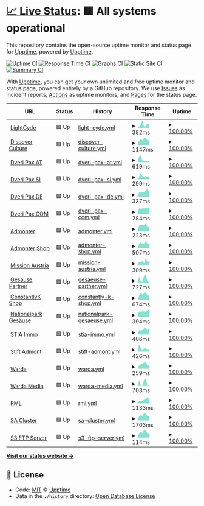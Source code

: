 # [📈 Live Status](https://status.lightcyde.agency): <!--live status--> **🟩 All systems operational**

This repository contains the open-source uptime monitor and status page for [Upptime](https://upptime.js.org), powered by [Upptime](https://github.com/upptime/upptime).

[![Uptime CI](https://github.com/koj-co/upptime/workflows/Uptime%20CI/badge.svg)](https://github.com/koj-co/upptime/actions?query=workflow%3A%22Uptime+CI%22)
[![Response Time CI](https://github.com/koj-co/upptime/workflows/Response%20Time%20CI/badge.svg)](https://github.com/koj-co/upptime/actions?query=workflow%3A%22Response+Time+CI%22)
[![Graphs CI](https://github.com/koj-co/upptime/workflows/Graphs%20CI/badge.svg)](https://github.com/koj-co/upptime/actions?query=workflow%3A%22Graphs+CI%22)
[![Static Site CI](https://github.com/koj-co/upptime/workflows/Static%20Site%20CI/badge.svg)](https://github.com/koj-co/upptime/actions?query=workflow%3A%22Static+Site+CI%22)
[![Summary CI](https://github.com/koj-co/upptime/workflows/Summary%20CI/badge.svg)](https://github.com/koj-co/upptime/actions?query=workflow%3A%22Summary+CI%22)

With [Upptime](https://upptime.js.org), you can get your own unlimited and free uptime monitor and status page, powered entirely by a GitHub repository. We use [Issues](https://github.com/upptime/upptime/issues) as incident reports, [Actions](https://github.com/lightcyde/upptime/actions) as uptime monitors, and [Pages](https://demo.upptime.js.org) for the status page.

<!--start: status pages-->
<!-- This summary is generated by Upptime (https://github.com/upptime/upptime) -->
<!-- Do not edit this manually, your changes will be overwritten -->
<!-- prettier-ignore -->
| URL | Status | History | Response Time | Uptime |
| --- | ------ | ------- | ------------- | ------ |
| <img alt="" src="https://icons.duckduckgo.com/ip3/lightcyde.agency.ico" height="13"> [LightCyde](https://lightcyde.agency) | 🟩 Up | [light-cyde.yml](https://github.com/lightcyde/upptime/commits/HEAD/history/light-cyde.yml) | <details><summary><img alt="Response time graph" src="./graphs/light-cyde/response-time-week.png" height="20"> 382ms</summary><br><a href="https://status.lightcyde.agency/history/light-cyde"><img alt="Response time 620" src="https://img.shields.io/endpoint?url=https%3A%2F%2Fraw.githubusercontent.com%2Flightcyde%2Fupptime%2FHEAD%2Fapi%2Flight-cyde%2Fresponse-time.json"></a><br><a href="https://status.lightcyde.agency/history/light-cyde"><img alt="24-hour response time 175" src="https://img.shields.io/endpoint?url=https%3A%2F%2Fraw.githubusercontent.com%2Flightcyde%2Fupptime%2FHEAD%2Fapi%2Flight-cyde%2Fresponse-time-day.json"></a><br><a href="https://status.lightcyde.agency/history/light-cyde"><img alt="7-day response time 382" src="https://img.shields.io/endpoint?url=https%3A%2F%2Fraw.githubusercontent.com%2Flightcyde%2Fupptime%2FHEAD%2Fapi%2Flight-cyde%2Fresponse-time-week.json"></a><br><a href="https://status.lightcyde.agency/history/light-cyde"><img alt="30-day response time 342" src="https://img.shields.io/endpoint?url=https%3A%2F%2Fraw.githubusercontent.com%2Flightcyde%2Fupptime%2FHEAD%2Fapi%2Flight-cyde%2Fresponse-time-month.json"></a><br><a href="https://status.lightcyde.agency/history/light-cyde"><img alt="1-year response time 526" src="https://img.shields.io/endpoint?url=https%3A%2F%2Fraw.githubusercontent.com%2Flightcyde%2Fupptime%2FHEAD%2Fapi%2Flight-cyde%2Fresponse-time-year.json"></a></details> | <details><summary><a href="https://status.lightcyde.agency/history/light-cyde">100.00%</a></summary><a href="https://status.lightcyde.agency/history/light-cyde"><img alt="All-time uptime 99.18%" src="https://img.shields.io/endpoint?url=https%3A%2F%2Fraw.githubusercontent.com%2Flightcyde%2Fupptime%2FHEAD%2Fapi%2Flight-cyde%2Fuptime.json"></a><br><a href="https://status.lightcyde.agency/history/light-cyde"><img alt="24-hour uptime 100.00%" src="https://img.shields.io/endpoint?url=https%3A%2F%2Fraw.githubusercontent.com%2Flightcyde%2Fupptime%2FHEAD%2Fapi%2Flight-cyde%2Fuptime-day.json"></a><br><a href="https://status.lightcyde.agency/history/light-cyde"><img alt="7-day uptime 100.00%" src="https://img.shields.io/endpoint?url=https%3A%2F%2Fraw.githubusercontent.com%2Flightcyde%2Fupptime%2FHEAD%2Fapi%2Flight-cyde%2Fuptime-week.json"></a><br><a href="https://status.lightcyde.agency/history/light-cyde"><img alt="30-day uptime 100.00%" src="https://img.shields.io/endpoint?url=https%3A%2F%2Fraw.githubusercontent.com%2Flightcyde%2Fupptime%2FHEAD%2Fapi%2Flight-cyde%2Fuptime-month.json"></a><br><a href="https://status.lightcyde.agency/history/light-cyde"><img alt="1-year uptime 99.99%" src="https://img.shields.io/endpoint?url=https%3A%2F%2Fraw.githubusercontent.com%2Flightcyde%2Fupptime%2FHEAD%2Fapi%2Flight-cyde%2Fuptime-year.json"></a></details>
| <img alt="" src="https://icons.duckduckgo.com/ip3/discover-culture.com.ico" height="13"> [Discover Culture](https://discover-culture.com) | 🟩 Up | [discover-culture.yml](https://github.com/lightcyde/upptime/commits/HEAD/history/discover-culture.yml) | <details><summary><img alt="Response time graph" src="./graphs/discover-culture/response-time-week.png" height="20"> 1147ms</summary><br><a href="https://status.lightcyde.agency/history/discover-culture"><img alt="Response time 1357" src="https://img.shields.io/endpoint?url=https%3A%2F%2Fraw.githubusercontent.com%2Flightcyde%2Fupptime%2FHEAD%2Fapi%2Fdiscover-culture%2Fresponse-time.json"></a><br><a href="https://status.lightcyde.agency/history/discover-culture"><img alt="24-hour response time 965" src="https://img.shields.io/endpoint?url=https%3A%2F%2Fraw.githubusercontent.com%2Flightcyde%2Fupptime%2FHEAD%2Fapi%2Fdiscover-culture%2Fresponse-time-day.json"></a><br><a href="https://status.lightcyde.agency/history/discover-culture"><img alt="7-day response time 1147" src="https://img.shields.io/endpoint?url=https%3A%2F%2Fraw.githubusercontent.com%2Flightcyde%2Fupptime%2FHEAD%2Fapi%2Fdiscover-culture%2Fresponse-time-week.json"></a><br><a href="https://status.lightcyde.agency/history/discover-culture"><img alt="30-day response time 1226" src="https://img.shields.io/endpoint?url=https%3A%2F%2Fraw.githubusercontent.com%2Flightcyde%2Fupptime%2FHEAD%2Fapi%2Fdiscover-culture%2Fresponse-time-month.json"></a><br><a href="https://status.lightcyde.agency/history/discover-culture"><img alt="1-year response time 1280" src="https://img.shields.io/endpoint?url=https%3A%2F%2Fraw.githubusercontent.com%2Flightcyde%2Fupptime%2FHEAD%2Fapi%2Fdiscover-culture%2Fresponse-time-year.json"></a></details> | <details><summary><a href="https://status.lightcyde.agency/history/discover-culture">100.00%</a></summary><a href="https://status.lightcyde.agency/history/discover-culture"><img alt="All-time uptime 99.56%" src="https://img.shields.io/endpoint?url=https%3A%2F%2Fraw.githubusercontent.com%2Flightcyde%2Fupptime%2FHEAD%2Fapi%2Fdiscover-culture%2Fuptime.json"></a><br><a href="https://status.lightcyde.agency/history/discover-culture"><img alt="24-hour uptime 100.00%" src="https://img.shields.io/endpoint?url=https%3A%2F%2Fraw.githubusercontent.com%2Flightcyde%2Fupptime%2FHEAD%2Fapi%2Fdiscover-culture%2Fuptime-day.json"></a><br><a href="https://status.lightcyde.agency/history/discover-culture"><img alt="7-day uptime 100.00%" src="https://img.shields.io/endpoint?url=https%3A%2F%2Fraw.githubusercontent.com%2Flightcyde%2Fupptime%2FHEAD%2Fapi%2Fdiscover-culture%2Fuptime-week.json"></a><br><a href="https://status.lightcyde.agency/history/discover-culture"><img alt="30-day uptime 100.00%" src="https://img.shields.io/endpoint?url=https%3A%2F%2Fraw.githubusercontent.com%2Flightcyde%2Fupptime%2FHEAD%2Fapi%2Fdiscover-culture%2Fuptime-month.json"></a><br><a href="https://status.lightcyde.agency/history/discover-culture"><img alt="1-year uptime 100.00%" src="https://img.shields.io/endpoint?url=https%3A%2F%2Fraw.githubusercontent.com%2Flightcyde%2Fupptime%2FHEAD%2Fapi%2Fdiscover-culture%2Fuptime-year.json"></a></details>
| <img alt="" src="https://icons.duckduckgo.com/ip3/dveri-pax.at.ico" height="13"> [Dveri Pax AT](https://dveri-pax.at) | 🟩 Up | [dveri-pax-at.yml](https://github.com/lightcyde/upptime/commits/HEAD/history/dveri-pax-at.yml) | <details><summary><img alt="Response time graph" src="./graphs/dveri-pax-at/response-time-week.png" height="20"> 619ms</summary><br><a href="https://status.lightcyde.agency/history/dveri-pax-at"><img alt="Response time 818" src="https://img.shields.io/endpoint?url=https%3A%2F%2Fraw.githubusercontent.com%2Flightcyde%2Fupptime%2FHEAD%2Fapi%2Fdveri-pax-at%2Fresponse-time.json"></a><br><a href="https://status.lightcyde.agency/history/dveri-pax-at"><img alt="24-hour response time 348" src="https://img.shields.io/endpoint?url=https%3A%2F%2Fraw.githubusercontent.com%2Flightcyde%2Fupptime%2FHEAD%2Fapi%2Fdveri-pax-at%2Fresponse-time-day.json"></a><br><a href="https://status.lightcyde.agency/history/dveri-pax-at"><img alt="7-day response time 619" src="https://img.shields.io/endpoint?url=https%3A%2F%2Fraw.githubusercontent.com%2Flightcyde%2Fupptime%2FHEAD%2Fapi%2Fdveri-pax-at%2Fresponse-time-week.json"></a><br><a href="https://status.lightcyde.agency/history/dveri-pax-at"><img alt="30-day response time 668" src="https://img.shields.io/endpoint?url=https%3A%2F%2Fraw.githubusercontent.com%2Flightcyde%2Fupptime%2FHEAD%2Fapi%2Fdveri-pax-at%2Fresponse-time-month.json"></a><br><a href="https://status.lightcyde.agency/history/dveri-pax-at"><img alt="1-year response time 731" src="https://img.shields.io/endpoint?url=https%3A%2F%2Fraw.githubusercontent.com%2Flightcyde%2Fupptime%2FHEAD%2Fapi%2Fdveri-pax-at%2Fresponse-time-year.json"></a></details> | <details><summary><a href="https://status.lightcyde.agency/history/dveri-pax-at">100.00%</a></summary><a href="https://status.lightcyde.agency/history/dveri-pax-at"><img alt="All-time uptime 96.46%" src="https://img.shields.io/endpoint?url=https%3A%2F%2Fraw.githubusercontent.com%2Flightcyde%2Fupptime%2FHEAD%2Fapi%2Fdveri-pax-at%2Fuptime.json"></a><br><a href="https://status.lightcyde.agency/history/dveri-pax-at"><img alt="24-hour uptime 100.00%" src="https://img.shields.io/endpoint?url=https%3A%2F%2Fraw.githubusercontent.com%2Flightcyde%2Fupptime%2FHEAD%2Fapi%2Fdveri-pax-at%2Fuptime-day.json"></a><br><a href="https://status.lightcyde.agency/history/dveri-pax-at"><img alt="7-day uptime 100.00%" src="https://img.shields.io/endpoint?url=https%3A%2F%2Fraw.githubusercontent.com%2Flightcyde%2Fupptime%2FHEAD%2Fapi%2Fdveri-pax-at%2Fuptime-week.json"></a><br><a href="https://status.lightcyde.agency/history/dveri-pax-at"><img alt="30-day uptime 100.00%" src="https://img.shields.io/endpoint?url=https%3A%2F%2Fraw.githubusercontent.com%2Flightcyde%2Fupptime%2FHEAD%2Fapi%2Fdveri-pax-at%2Fuptime-month.json"></a><br><a href="https://status.lightcyde.agency/history/dveri-pax-at"><img alt="1-year uptime 99.99%" src="https://img.shields.io/endpoint?url=https%3A%2F%2Fraw.githubusercontent.com%2Flightcyde%2Fupptime%2FHEAD%2Fapi%2Fdveri-pax-at%2Fuptime-year.json"></a></details>
| <img alt="" src="https://icons.duckduckgo.com/ip3/dveri-pax.si.ico" height="13"> [Dveri Pax SI](https://dveri-pax.si) | 🟩 Up | [dveri-pax-si.yml](https://github.com/lightcyde/upptime/commits/HEAD/history/dveri-pax-si.yml) | <details><summary><img alt="Response time graph" src="./graphs/dveri-pax-si/response-time-week.png" height="20"> 299ms</summary><br><a href="https://status.lightcyde.agency/history/dveri-pax-si"><img alt="Response time 646" src="https://img.shields.io/endpoint?url=https%3A%2F%2Fraw.githubusercontent.com%2Flightcyde%2Fupptime%2FHEAD%2Fapi%2Fdveri-pax-si%2Fresponse-time.json"></a><br><a href="https://status.lightcyde.agency/history/dveri-pax-si"><img alt="24-hour response time 545" src="https://img.shields.io/endpoint?url=https%3A%2F%2Fraw.githubusercontent.com%2Flightcyde%2Fupptime%2FHEAD%2Fapi%2Fdveri-pax-si%2Fresponse-time-day.json"></a><br><a href="https://status.lightcyde.agency/history/dveri-pax-si"><img alt="7-day response time 299" src="https://img.shields.io/endpoint?url=https%3A%2F%2Fraw.githubusercontent.com%2Flightcyde%2Fupptime%2FHEAD%2Fapi%2Fdveri-pax-si%2Fresponse-time-week.json"></a><br><a href="https://status.lightcyde.agency/history/dveri-pax-si"><img alt="30-day response time 332" src="https://img.shields.io/endpoint?url=https%3A%2F%2Fraw.githubusercontent.com%2Flightcyde%2Fupptime%2FHEAD%2Fapi%2Fdveri-pax-si%2Fresponse-time-month.json"></a><br><a href="https://status.lightcyde.agency/history/dveri-pax-si"><img alt="1-year response time 570" src="https://img.shields.io/endpoint?url=https%3A%2F%2Fraw.githubusercontent.com%2Flightcyde%2Fupptime%2FHEAD%2Fapi%2Fdveri-pax-si%2Fresponse-time-year.json"></a></details> | <details><summary><a href="https://status.lightcyde.agency/history/dveri-pax-si">100.00%</a></summary><a href="https://status.lightcyde.agency/history/dveri-pax-si"><img alt="All-time uptime 99.18%" src="https://img.shields.io/endpoint?url=https%3A%2F%2Fraw.githubusercontent.com%2Flightcyde%2Fupptime%2FHEAD%2Fapi%2Fdveri-pax-si%2Fuptime.json"></a><br><a href="https://status.lightcyde.agency/history/dveri-pax-si"><img alt="24-hour uptime 100.00%" src="https://img.shields.io/endpoint?url=https%3A%2F%2Fraw.githubusercontent.com%2Flightcyde%2Fupptime%2FHEAD%2Fapi%2Fdveri-pax-si%2Fuptime-day.json"></a><br><a href="https://status.lightcyde.agency/history/dveri-pax-si"><img alt="7-day uptime 100.00%" src="https://img.shields.io/endpoint?url=https%3A%2F%2Fraw.githubusercontent.com%2Flightcyde%2Fupptime%2FHEAD%2Fapi%2Fdveri-pax-si%2Fuptime-week.json"></a><br><a href="https://status.lightcyde.agency/history/dveri-pax-si"><img alt="30-day uptime 100.00%" src="https://img.shields.io/endpoint?url=https%3A%2F%2Fraw.githubusercontent.com%2Flightcyde%2Fupptime%2FHEAD%2Fapi%2Fdveri-pax-si%2Fuptime-month.json"></a><br><a href="https://status.lightcyde.agency/history/dveri-pax-si"><img alt="1-year uptime 99.99%" src="https://img.shields.io/endpoint?url=https%3A%2F%2Fraw.githubusercontent.com%2Flightcyde%2Fupptime%2FHEAD%2Fapi%2Fdveri-pax-si%2Fuptime-year.json"></a></details>
| <img alt="" src="https://icons.duckduckgo.com/ip3/dveri-pax.de.ico" height="13"> [Dveri Pax DE](https://dveri-pax.de) | 🟩 Up | [dveri-pax-de.yml](https://github.com/lightcyde/upptime/commits/HEAD/history/dveri-pax-de.yml) | <details><summary><img alt="Response time graph" src="./graphs/dveri-pax-de/response-time-week.png" height="20"> 337ms</summary><br><a href="https://status.lightcyde.agency/history/dveri-pax-de"><img alt="Response time 729" src="https://img.shields.io/endpoint?url=https%3A%2F%2Fraw.githubusercontent.com%2Flightcyde%2Fupptime%2FHEAD%2Fapi%2Fdveri-pax-de%2Fresponse-time.json"></a><br><a href="https://status.lightcyde.agency/history/dveri-pax-de"><img alt="24-hour response time 273" src="https://img.shields.io/endpoint?url=https%3A%2F%2Fraw.githubusercontent.com%2Flightcyde%2Fupptime%2FHEAD%2Fapi%2Fdveri-pax-de%2Fresponse-time-day.json"></a><br><a href="https://status.lightcyde.agency/history/dveri-pax-de"><img alt="7-day response time 337" src="https://img.shields.io/endpoint?url=https%3A%2F%2Fraw.githubusercontent.com%2Flightcyde%2Fupptime%2FHEAD%2Fapi%2Fdveri-pax-de%2Fresponse-time-week.json"></a><br><a href="https://status.lightcyde.agency/history/dveri-pax-de"><img alt="30-day response time 362" src="https://img.shields.io/endpoint?url=https%3A%2F%2Fraw.githubusercontent.com%2Flightcyde%2Fupptime%2FHEAD%2Fapi%2Fdveri-pax-de%2Fresponse-time-month.json"></a><br><a href="https://status.lightcyde.agency/history/dveri-pax-de"><img alt="1-year response time 658" src="https://img.shields.io/endpoint?url=https%3A%2F%2Fraw.githubusercontent.com%2Flightcyde%2Fupptime%2FHEAD%2Fapi%2Fdveri-pax-de%2Fresponse-time-year.json"></a></details> | <details><summary><a href="https://status.lightcyde.agency/history/dveri-pax-de">100.00%</a></summary><a href="https://status.lightcyde.agency/history/dveri-pax-de"><img alt="All-time uptime 98.84%" src="https://img.shields.io/endpoint?url=https%3A%2F%2Fraw.githubusercontent.com%2Flightcyde%2Fupptime%2FHEAD%2Fapi%2Fdveri-pax-de%2Fuptime.json"></a><br><a href="https://status.lightcyde.agency/history/dveri-pax-de"><img alt="24-hour uptime 100.00%" src="https://img.shields.io/endpoint?url=https%3A%2F%2Fraw.githubusercontent.com%2Flightcyde%2Fupptime%2FHEAD%2Fapi%2Fdveri-pax-de%2Fuptime-day.json"></a><br><a href="https://status.lightcyde.agency/history/dveri-pax-de"><img alt="7-day uptime 100.00%" src="https://img.shields.io/endpoint?url=https%3A%2F%2Fraw.githubusercontent.com%2Flightcyde%2Fupptime%2FHEAD%2Fapi%2Fdveri-pax-de%2Fuptime-week.json"></a><br><a href="https://status.lightcyde.agency/history/dveri-pax-de"><img alt="30-day uptime 100.00%" src="https://img.shields.io/endpoint?url=https%3A%2F%2Fraw.githubusercontent.com%2Flightcyde%2Fupptime%2FHEAD%2Fapi%2Fdveri-pax-de%2Fuptime-month.json"></a><br><a href="https://status.lightcyde.agency/history/dveri-pax-de"><img alt="1-year uptime 99.99%" src="https://img.shields.io/endpoint?url=https%3A%2F%2Fraw.githubusercontent.com%2Flightcyde%2Fupptime%2FHEAD%2Fapi%2Fdveri-pax-de%2Fuptime-year.json"></a></details>
| <img alt="" src="https://icons.duckduckgo.com/ip3/dveri-pax.com.ico" height="13"> [Dveri Pax COM](https://dveri-pax.com) | 🟩 Up | [dveri-pax-com.yml](https://github.com/lightcyde/upptime/commits/HEAD/history/dveri-pax-com.yml) | <details><summary><img alt="Response time graph" src="./graphs/dveri-pax-com/response-time-week.png" height="20"> 284ms</summary><br><a href="https://status.lightcyde.agency/history/dveri-pax-com"><img alt="Response time 720" src="https://img.shields.io/endpoint?url=https%3A%2F%2Fraw.githubusercontent.com%2Flightcyde%2Fupptime%2FHEAD%2Fapi%2Fdveri-pax-com%2Fresponse-time.json"></a><br><a href="https://status.lightcyde.agency/history/dveri-pax-com"><img alt="24-hour response time 206" src="https://img.shields.io/endpoint?url=https%3A%2F%2Fraw.githubusercontent.com%2Flightcyde%2Fupptime%2FHEAD%2Fapi%2Fdveri-pax-com%2Fresponse-time-day.json"></a><br><a href="https://status.lightcyde.agency/history/dveri-pax-com"><img alt="7-day response time 284" src="https://img.shields.io/endpoint?url=https%3A%2F%2Fraw.githubusercontent.com%2Flightcyde%2Fupptime%2FHEAD%2Fapi%2Fdveri-pax-com%2Fresponse-time-week.json"></a><br><a href="https://status.lightcyde.agency/history/dveri-pax-com"><img alt="30-day response time 308" src="https://img.shields.io/endpoint?url=https%3A%2F%2Fraw.githubusercontent.com%2Flightcyde%2Fupptime%2FHEAD%2Fapi%2Fdveri-pax-com%2Fresponse-time-month.json"></a><br><a href="https://status.lightcyde.agency/history/dveri-pax-com"><img alt="1-year response time 638" src="https://img.shields.io/endpoint?url=https%3A%2F%2Fraw.githubusercontent.com%2Flightcyde%2Fupptime%2FHEAD%2Fapi%2Fdveri-pax-com%2Fresponse-time-year.json"></a></details> | <details><summary><a href="https://status.lightcyde.agency/history/dveri-pax-com">100.00%</a></summary><a href="https://status.lightcyde.agency/history/dveri-pax-com"><img alt="All-time uptime 96.16%" src="https://img.shields.io/endpoint?url=https%3A%2F%2Fraw.githubusercontent.com%2Flightcyde%2Fupptime%2FHEAD%2Fapi%2Fdveri-pax-com%2Fuptime.json"></a><br><a href="https://status.lightcyde.agency/history/dveri-pax-com"><img alt="24-hour uptime 100.00%" src="https://img.shields.io/endpoint?url=https%3A%2F%2Fraw.githubusercontent.com%2Flightcyde%2Fupptime%2FHEAD%2Fapi%2Fdveri-pax-com%2Fuptime-day.json"></a><br><a href="https://status.lightcyde.agency/history/dveri-pax-com"><img alt="7-day uptime 100.00%" src="https://img.shields.io/endpoint?url=https%3A%2F%2Fraw.githubusercontent.com%2Flightcyde%2Fupptime%2FHEAD%2Fapi%2Fdveri-pax-com%2Fuptime-week.json"></a><br><a href="https://status.lightcyde.agency/history/dveri-pax-com"><img alt="30-day uptime 100.00%" src="https://img.shields.io/endpoint?url=https%3A%2F%2Fraw.githubusercontent.com%2Flightcyde%2Fupptime%2FHEAD%2Fapi%2Fdveri-pax-com%2Fuptime-month.json"></a><br><a href="https://status.lightcyde.agency/history/dveri-pax-com"><img alt="1-year uptime 99.99%" src="https://img.shields.io/endpoint?url=https%3A%2F%2Fraw.githubusercontent.com%2Flightcyde%2Fupptime%2FHEAD%2Fapi%2Fdveri-pax-com%2Fuptime-year.json"></a></details>
| <img alt="" src="https://icons.duckduckgo.com/ip3/admonter.com.ico" height="13"> [Admonter](https://admonter.com) | 🟩 Up | [admonter.yml](https://github.com/lightcyde/upptime/commits/HEAD/history/admonter.yml) | <details><summary><img alt="Response time graph" src="./graphs/admonter/response-time-week.png" height="20"> 223ms</summary><br><a href="https://status.lightcyde.agency/history/admonter"><img alt="Response time 604" src="https://img.shields.io/endpoint?url=https%3A%2F%2Fraw.githubusercontent.com%2Flightcyde%2Fupptime%2FHEAD%2Fapi%2Fadmonter%2Fresponse-time.json"></a><br><a href="https://status.lightcyde.agency/history/admonter"><img alt="24-hour response time 229" src="https://img.shields.io/endpoint?url=https%3A%2F%2Fraw.githubusercontent.com%2Flightcyde%2Fupptime%2FHEAD%2Fapi%2Fadmonter%2Fresponse-time-day.json"></a><br><a href="https://status.lightcyde.agency/history/admonter"><img alt="7-day response time 223" src="https://img.shields.io/endpoint?url=https%3A%2F%2Fraw.githubusercontent.com%2Flightcyde%2Fupptime%2FHEAD%2Fapi%2Fadmonter%2Fresponse-time-week.json"></a><br><a href="https://status.lightcyde.agency/history/admonter"><img alt="30-day response time 239" src="https://img.shields.io/endpoint?url=https%3A%2F%2Fraw.githubusercontent.com%2Flightcyde%2Fupptime%2FHEAD%2Fapi%2Fadmonter%2Fresponse-time-month.json"></a><br><a href="https://status.lightcyde.agency/history/admonter"><img alt="1-year response time 510" src="https://img.shields.io/endpoint?url=https%3A%2F%2Fraw.githubusercontent.com%2Flightcyde%2Fupptime%2FHEAD%2Fapi%2Fadmonter%2Fresponse-time-year.json"></a></details> | <details><summary><a href="https://status.lightcyde.agency/history/admonter">100.00%</a></summary><a href="https://status.lightcyde.agency/history/admonter"><img alt="All-time uptime 99.91%" src="https://img.shields.io/endpoint?url=https%3A%2F%2Fraw.githubusercontent.com%2Flightcyde%2Fupptime%2FHEAD%2Fapi%2Fadmonter%2Fuptime.json"></a><br><a href="https://status.lightcyde.agency/history/admonter"><img alt="24-hour uptime 100.00%" src="https://img.shields.io/endpoint?url=https%3A%2F%2Fraw.githubusercontent.com%2Flightcyde%2Fupptime%2FHEAD%2Fapi%2Fadmonter%2Fuptime-day.json"></a><br><a href="https://status.lightcyde.agency/history/admonter"><img alt="7-day uptime 100.00%" src="https://img.shields.io/endpoint?url=https%3A%2F%2Fraw.githubusercontent.com%2Flightcyde%2Fupptime%2FHEAD%2Fapi%2Fadmonter%2Fuptime-week.json"></a><br><a href="https://status.lightcyde.agency/history/admonter"><img alt="30-day uptime 100.00%" src="https://img.shields.io/endpoint?url=https%3A%2F%2Fraw.githubusercontent.com%2Flightcyde%2Fupptime%2FHEAD%2Fapi%2Fadmonter%2Fuptime-month.json"></a><br><a href="https://status.lightcyde.agency/history/admonter"><img alt="1-year uptime 100.00%" src="https://img.shields.io/endpoint?url=https%3A%2F%2Fraw.githubusercontent.com%2Flightcyde%2Fupptime%2FHEAD%2Fapi%2Fadmonter%2Fuptime-year.json"></a></details>
| <img alt="" src="https://icons.duckduckgo.com/ip3/shop.admonter.com.ico" height="13"> [Admonter Shop](https://shop.admonter.com) | 🟩 Up | [admonter-shop.yml](https://github.com/lightcyde/upptime/commits/HEAD/history/admonter-shop.yml) | <details><summary><img alt="Response time graph" src="./graphs/admonter-shop/response-time-week.png" height="20"> 507ms</summary><br><a href="https://status.lightcyde.agency/history/admonter-shop"><img alt="Response time 903" src="https://img.shields.io/endpoint?url=https%3A%2F%2Fraw.githubusercontent.com%2Flightcyde%2Fupptime%2FHEAD%2Fapi%2Fadmonter-shop%2Fresponse-time.json"></a><br><a href="https://status.lightcyde.agency/history/admonter-shop"><img alt="24-hour response time 390" src="https://img.shields.io/endpoint?url=https%3A%2F%2Fraw.githubusercontent.com%2Flightcyde%2Fupptime%2FHEAD%2Fapi%2Fadmonter-shop%2Fresponse-time-day.json"></a><br><a href="https://status.lightcyde.agency/history/admonter-shop"><img alt="7-day response time 507" src="https://img.shields.io/endpoint?url=https%3A%2F%2Fraw.githubusercontent.com%2Flightcyde%2Fupptime%2FHEAD%2Fapi%2Fadmonter-shop%2Fresponse-time-week.json"></a><br><a href="https://status.lightcyde.agency/history/admonter-shop"><img alt="30-day response time 536" src="https://img.shields.io/endpoint?url=https%3A%2F%2Fraw.githubusercontent.com%2Flightcyde%2Fupptime%2FHEAD%2Fapi%2Fadmonter-shop%2Fresponse-time-month.json"></a><br><a href="https://status.lightcyde.agency/history/admonter-shop"><img alt="1-year response time 893" src="https://img.shields.io/endpoint?url=https%3A%2F%2Fraw.githubusercontent.com%2Flightcyde%2Fupptime%2FHEAD%2Fapi%2Fadmonter-shop%2Fresponse-time-year.json"></a></details> | <details><summary><a href="https://status.lightcyde.agency/history/admonter-shop">100.00%</a></summary><a href="https://status.lightcyde.agency/history/admonter-shop"><img alt="All-time uptime 99.99%" src="https://img.shields.io/endpoint?url=https%3A%2F%2Fraw.githubusercontent.com%2Flightcyde%2Fupptime%2FHEAD%2Fapi%2Fadmonter-shop%2Fuptime.json"></a><br><a href="https://status.lightcyde.agency/history/admonter-shop"><img alt="24-hour uptime 100.00%" src="https://img.shields.io/endpoint?url=https%3A%2F%2Fraw.githubusercontent.com%2Flightcyde%2Fupptime%2FHEAD%2Fapi%2Fadmonter-shop%2Fuptime-day.json"></a><br><a href="https://status.lightcyde.agency/history/admonter-shop"><img alt="7-day uptime 100.00%" src="https://img.shields.io/endpoint?url=https%3A%2F%2Fraw.githubusercontent.com%2Flightcyde%2Fupptime%2FHEAD%2Fapi%2Fadmonter-shop%2Fuptime-week.json"></a><br><a href="https://status.lightcyde.agency/history/admonter-shop"><img alt="30-day uptime 100.00%" src="https://img.shields.io/endpoint?url=https%3A%2F%2Fraw.githubusercontent.com%2Flightcyde%2Fupptime%2FHEAD%2Fapi%2Fadmonter-shop%2Fuptime-month.json"></a><br><a href="https://status.lightcyde.agency/history/admonter-shop"><img alt="1-year uptime 100.00%" src="https://img.shields.io/endpoint?url=https%3A%2F%2Fraw.githubusercontent.com%2Flightcyde%2Fupptime%2FHEAD%2Fapi%2Fadmonter-shop%2Fuptime-year.json"></a></details>
| <img alt="" src="https://icons.duckduckgo.com/ip3/mission-austria.at.ico" height="13"> [Mission Austria](https://mission-austria.at) | 🟩 Up | [mission-austria.yml](https://github.com/lightcyde/upptime/commits/HEAD/history/mission-austria.yml) | <details><summary><img alt="Response time graph" src="./graphs/mission-austria/response-time-week.png" height="20"> 309ms</summary><br><a href="https://status.lightcyde.agency/history/mission-austria"><img alt="Response time 665" src="https://img.shields.io/endpoint?url=https%3A%2F%2Fraw.githubusercontent.com%2Flightcyde%2Fupptime%2FHEAD%2Fapi%2Fmission-austria%2Fresponse-time.json"></a><br><a href="https://status.lightcyde.agency/history/mission-austria"><img alt="24-hour response time 440" src="https://img.shields.io/endpoint?url=https%3A%2F%2Fraw.githubusercontent.com%2Flightcyde%2Fupptime%2FHEAD%2Fapi%2Fmission-austria%2Fresponse-time-day.json"></a><br><a href="https://status.lightcyde.agency/history/mission-austria"><img alt="7-day response time 309" src="https://img.shields.io/endpoint?url=https%3A%2F%2Fraw.githubusercontent.com%2Flightcyde%2Fupptime%2FHEAD%2Fapi%2Fmission-austria%2Fresponse-time-week.json"></a><br><a href="https://status.lightcyde.agency/history/mission-austria"><img alt="30-day response time 379" src="https://img.shields.io/endpoint?url=https%3A%2F%2Fraw.githubusercontent.com%2Flightcyde%2Fupptime%2FHEAD%2Fapi%2Fmission-austria%2Fresponse-time-month.json"></a><br><a href="https://status.lightcyde.agency/history/mission-austria"><img alt="1-year response time 554" src="https://img.shields.io/endpoint?url=https%3A%2F%2Fraw.githubusercontent.com%2Flightcyde%2Fupptime%2FHEAD%2Fapi%2Fmission-austria%2Fresponse-time-year.json"></a></details> | <details><summary><a href="https://status.lightcyde.agency/history/mission-austria">100.00%</a></summary><a href="https://status.lightcyde.agency/history/mission-austria"><img alt="All-time uptime 99.99%" src="https://img.shields.io/endpoint?url=https%3A%2F%2Fraw.githubusercontent.com%2Flightcyde%2Fupptime%2FHEAD%2Fapi%2Fmission-austria%2Fuptime.json"></a><br><a href="https://status.lightcyde.agency/history/mission-austria"><img alt="24-hour uptime 100.00%" src="https://img.shields.io/endpoint?url=https%3A%2F%2Fraw.githubusercontent.com%2Flightcyde%2Fupptime%2FHEAD%2Fapi%2Fmission-austria%2Fuptime-day.json"></a><br><a href="https://status.lightcyde.agency/history/mission-austria"><img alt="7-day uptime 100.00%" src="https://img.shields.io/endpoint?url=https%3A%2F%2Fraw.githubusercontent.com%2Flightcyde%2Fupptime%2FHEAD%2Fapi%2Fmission-austria%2Fuptime-week.json"></a><br><a href="https://status.lightcyde.agency/history/mission-austria"><img alt="30-day uptime 100.00%" src="https://img.shields.io/endpoint?url=https%3A%2F%2Fraw.githubusercontent.com%2Flightcyde%2Fupptime%2FHEAD%2Fapi%2Fmission-austria%2Fuptime-month.json"></a><br><a href="https://status.lightcyde.agency/history/mission-austria"><img alt="1-year uptime 100.00%" src="https://img.shields.io/endpoint?url=https%3A%2F%2Fraw.githubusercontent.com%2Flightcyde%2Fupptime%2FHEAD%2Fapi%2Fmission-austria%2Fuptime-year.json"></a></details>
| <img alt="" src="https://icons.duckduckgo.com/ip3/partner.gesaeuse.at.ico" height="13"> [Gesäuse Partner](https://partner.gesaeuse.at) | 🟩 Up | [gesaeuse-partner.yml](https://github.com/lightcyde/upptime/commits/HEAD/history/gesaeuse-partner.yml) | <details><summary><img alt="Response time graph" src="./graphs/gesaeuse-partner/response-time-week.png" height="20"> 727ms</summary><br><a href="https://status.lightcyde.agency/history/gesaeuse-partner"><img alt="Response time 692" src="https://img.shields.io/endpoint?url=https%3A%2F%2Fraw.githubusercontent.com%2Flightcyde%2Fupptime%2FHEAD%2Fapi%2Fgesaeuse-partner%2Fresponse-time.json"></a><br><a href="https://status.lightcyde.agency/history/gesaeuse-partner"><img alt="24-hour response time 252" src="https://img.shields.io/endpoint?url=https%3A%2F%2Fraw.githubusercontent.com%2Flightcyde%2Fupptime%2FHEAD%2Fapi%2Fgesaeuse-partner%2Fresponse-time-day.json"></a><br><a href="https://status.lightcyde.agency/history/gesaeuse-partner"><img alt="7-day response time 727" src="https://img.shields.io/endpoint?url=https%3A%2F%2Fraw.githubusercontent.com%2Flightcyde%2Fupptime%2FHEAD%2Fapi%2Fgesaeuse-partner%2Fresponse-time-week.json"></a><br><a href="https://status.lightcyde.agency/history/gesaeuse-partner"><img alt="30-day response time 654" src="https://img.shields.io/endpoint?url=https%3A%2F%2Fraw.githubusercontent.com%2Flightcyde%2Fupptime%2FHEAD%2Fapi%2Fgesaeuse-partner%2Fresponse-time-month.json"></a><br><a href="https://status.lightcyde.agency/history/gesaeuse-partner"><img alt="1-year response time 647" src="https://img.shields.io/endpoint?url=https%3A%2F%2Fraw.githubusercontent.com%2Flightcyde%2Fupptime%2FHEAD%2Fapi%2Fgesaeuse-partner%2Fresponse-time-year.json"></a></details> | <details><summary><a href="https://status.lightcyde.agency/history/gesaeuse-partner">100.00%</a></summary><a href="https://status.lightcyde.agency/history/gesaeuse-partner"><img alt="All-time uptime 98.93%" src="https://img.shields.io/endpoint?url=https%3A%2F%2Fraw.githubusercontent.com%2Flightcyde%2Fupptime%2FHEAD%2Fapi%2Fgesaeuse-partner%2Fuptime.json"></a><br><a href="https://status.lightcyde.agency/history/gesaeuse-partner"><img alt="24-hour uptime 100.00%" src="https://img.shields.io/endpoint?url=https%3A%2F%2Fraw.githubusercontent.com%2Flightcyde%2Fupptime%2FHEAD%2Fapi%2Fgesaeuse-partner%2Fuptime-day.json"></a><br><a href="https://status.lightcyde.agency/history/gesaeuse-partner"><img alt="7-day uptime 100.00%" src="https://img.shields.io/endpoint?url=https%3A%2F%2Fraw.githubusercontent.com%2Flightcyde%2Fupptime%2FHEAD%2Fapi%2Fgesaeuse-partner%2Fuptime-week.json"></a><br><a href="https://status.lightcyde.agency/history/gesaeuse-partner"><img alt="30-day uptime 100.00%" src="https://img.shields.io/endpoint?url=https%3A%2F%2Fraw.githubusercontent.com%2Flightcyde%2Fupptime%2FHEAD%2Fapi%2Fgesaeuse-partner%2Fuptime-month.json"></a><br><a href="https://status.lightcyde.agency/history/gesaeuse-partner"><img alt="1-year uptime 97.51%" src="https://img.shields.io/endpoint?url=https%3A%2F%2Fraw.githubusercontent.com%2Flightcyde%2Fupptime%2FHEAD%2Fapi%2Fgesaeuse-partner%2Fuptime-year.json"></a></details>
| <img alt="" src="https://icons.duckduckgo.com/ip3/cyk-shop.com.ico" height="13"> [ConstantlyK Shop](https://cyk-shop.com) | 🟩 Up | [constantly-k-shop.yml](https://github.com/lightcyde/upptime/commits/HEAD/history/constantly-k-shop.yml) | <details><summary><img alt="Response time graph" src="./graphs/constantly-k-shop/response-time-week.png" height="20"> 674ms</summary><br><a href="https://status.lightcyde.agency/history/constantly-k-shop"><img alt="Response time 785" src="https://img.shields.io/endpoint?url=https%3A%2F%2Fraw.githubusercontent.com%2Flightcyde%2Fupptime%2FHEAD%2Fapi%2Fconstantly-k-shop%2Fresponse-time.json"></a><br><a href="https://status.lightcyde.agency/history/constantly-k-shop"><img alt="24-hour response time 568" src="https://img.shields.io/endpoint?url=https%3A%2F%2Fraw.githubusercontent.com%2Flightcyde%2Fupptime%2FHEAD%2Fapi%2Fconstantly-k-shop%2Fresponse-time-day.json"></a><br><a href="https://status.lightcyde.agency/history/constantly-k-shop"><img alt="7-day response time 674" src="https://img.shields.io/endpoint?url=https%3A%2F%2Fraw.githubusercontent.com%2Flightcyde%2Fupptime%2FHEAD%2Fapi%2Fconstantly-k-shop%2Fresponse-time-week.json"></a><br><a href="https://status.lightcyde.agency/history/constantly-k-shop"><img alt="30-day response time 884" src="https://img.shields.io/endpoint?url=https%3A%2F%2Fraw.githubusercontent.com%2Flightcyde%2Fupptime%2FHEAD%2Fapi%2Fconstantly-k-shop%2Fresponse-time-month.json"></a><br><a href="https://status.lightcyde.agency/history/constantly-k-shop"><img alt="1-year response time 743" src="https://img.shields.io/endpoint?url=https%3A%2F%2Fraw.githubusercontent.com%2Flightcyde%2Fupptime%2FHEAD%2Fapi%2Fconstantly-k-shop%2Fresponse-time-year.json"></a></details> | <details><summary><a href="https://status.lightcyde.agency/history/constantly-k-shop">100.00%</a></summary><a href="https://status.lightcyde.agency/history/constantly-k-shop"><img alt="All-time uptime 99.99%" src="https://img.shields.io/endpoint?url=https%3A%2F%2Fraw.githubusercontent.com%2Flightcyde%2Fupptime%2FHEAD%2Fapi%2Fconstantly-k-shop%2Fuptime.json"></a><br><a href="https://status.lightcyde.agency/history/constantly-k-shop"><img alt="24-hour uptime 100.00%" src="https://img.shields.io/endpoint?url=https%3A%2F%2Fraw.githubusercontent.com%2Flightcyde%2Fupptime%2FHEAD%2Fapi%2Fconstantly-k-shop%2Fuptime-day.json"></a><br><a href="https://status.lightcyde.agency/history/constantly-k-shop"><img alt="7-day uptime 100.00%" src="https://img.shields.io/endpoint?url=https%3A%2F%2Fraw.githubusercontent.com%2Flightcyde%2Fupptime%2FHEAD%2Fapi%2Fconstantly-k-shop%2Fuptime-week.json"></a><br><a href="https://status.lightcyde.agency/history/constantly-k-shop"><img alt="30-day uptime 100.00%" src="https://img.shields.io/endpoint?url=https%3A%2F%2Fraw.githubusercontent.com%2Flightcyde%2Fupptime%2FHEAD%2Fapi%2Fconstantly-k-shop%2Fuptime-month.json"></a><br><a href="https://status.lightcyde.agency/history/constantly-k-shop"><img alt="1-year uptime 99.99%" src="https://img.shields.io/endpoint?url=https%3A%2F%2Fraw.githubusercontent.com%2Flightcyde%2Fupptime%2FHEAD%2Fapi%2Fconstantly-k-shop%2Fuptime-year.json"></a></details>
| <img alt="" src="https://icons.duckduckgo.com/ip3/nationalpark-gesaeuse.at.ico" height="13"> [Nationalpark Gesäuse](https://nationalpark-gesaeuse.at) | 🟩 Up | [nationalpark-gesaeuse.yml](https://github.com/lightcyde/upptime/commits/HEAD/history/nationalpark-gesaeuse.yml) | <details><summary><img alt="Response time graph" src="./graphs/nationalpark-gesaeuse/response-time-week.png" height="20"> 394ms</summary><br><a href="https://status.lightcyde.agency/history/nationalpark-gesaeuse"><img alt="Response time 785" src="https://img.shields.io/endpoint?url=https%3A%2F%2Fraw.githubusercontent.com%2Flightcyde%2Fupptime%2FHEAD%2Fapi%2Fnationalpark-gesaeuse%2Fresponse-time.json"></a><br><a href="https://status.lightcyde.agency/history/nationalpark-gesaeuse"><img alt="24-hour response time 390" src="https://img.shields.io/endpoint?url=https%3A%2F%2Fraw.githubusercontent.com%2Flightcyde%2Fupptime%2FHEAD%2Fapi%2Fnationalpark-gesaeuse%2Fresponse-time-day.json"></a><br><a href="https://status.lightcyde.agency/history/nationalpark-gesaeuse"><img alt="7-day response time 394" src="https://img.shields.io/endpoint?url=https%3A%2F%2Fraw.githubusercontent.com%2Flightcyde%2Fupptime%2FHEAD%2Fapi%2Fnationalpark-gesaeuse%2Fresponse-time-week.json"></a><br><a href="https://status.lightcyde.agency/history/nationalpark-gesaeuse"><img alt="30-day response time 462" src="https://img.shields.io/endpoint?url=https%3A%2F%2Fraw.githubusercontent.com%2Flightcyde%2Fupptime%2FHEAD%2Fapi%2Fnationalpark-gesaeuse%2Fresponse-time-month.json"></a><br><a href="https://status.lightcyde.agency/history/nationalpark-gesaeuse"><img alt="1-year response time 686" src="https://img.shields.io/endpoint?url=https%3A%2F%2Fraw.githubusercontent.com%2Flightcyde%2Fupptime%2FHEAD%2Fapi%2Fnationalpark-gesaeuse%2Fresponse-time-year.json"></a></details> | <details><summary><a href="https://status.lightcyde.agency/history/nationalpark-gesaeuse">100.00%</a></summary><a href="https://status.lightcyde.agency/history/nationalpark-gesaeuse"><img alt="All-time uptime 95.72%" src="https://img.shields.io/endpoint?url=https%3A%2F%2Fraw.githubusercontent.com%2Flightcyde%2Fupptime%2FHEAD%2Fapi%2Fnationalpark-gesaeuse%2Fuptime.json"></a><br><a href="https://status.lightcyde.agency/history/nationalpark-gesaeuse"><img alt="24-hour uptime 100.00%" src="https://img.shields.io/endpoint?url=https%3A%2F%2Fraw.githubusercontent.com%2Flightcyde%2Fupptime%2FHEAD%2Fapi%2Fnationalpark-gesaeuse%2Fuptime-day.json"></a><br><a href="https://status.lightcyde.agency/history/nationalpark-gesaeuse"><img alt="7-day uptime 100.00%" src="https://img.shields.io/endpoint?url=https%3A%2F%2Fraw.githubusercontent.com%2Flightcyde%2Fupptime%2FHEAD%2Fapi%2Fnationalpark-gesaeuse%2Fuptime-week.json"></a><br><a href="https://status.lightcyde.agency/history/nationalpark-gesaeuse"><img alt="30-day uptime 100.00%" src="https://img.shields.io/endpoint?url=https%3A%2F%2Fraw.githubusercontent.com%2Flightcyde%2Fupptime%2FHEAD%2Fapi%2Fnationalpark-gesaeuse%2Fuptime-month.json"></a><br><a href="https://status.lightcyde.agency/history/nationalpark-gesaeuse"><img alt="1-year uptime 91.75%" src="https://img.shields.io/endpoint?url=https%3A%2F%2Fraw.githubusercontent.com%2Flightcyde%2Fupptime%2FHEAD%2Fapi%2Fnationalpark-gesaeuse%2Fuptime-year.json"></a></details>
| <img alt="" src="https://icons.duckduckgo.com/ip3/stiaimmo.at.ico" height="13"> [STIA Immo](https://stiaimmo.at) | 🟩 Up | [stia-immo.yml](https://github.com/lightcyde/upptime/commits/HEAD/history/stia-immo.yml) | <details><summary><img alt="Response time graph" src="./graphs/stia-immo/response-time-week.png" height="20"> 406ms</summary><br><a href="https://status.lightcyde.agency/history/stia-immo"><img alt="Response time 728" src="https://img.shields.io/endpoint?url=https%3A%2F%2Fraw.githubusercontent.com%2Flightcyde%2Fupptime%2FHEAD%2Fapi%2Fstia-immo%2Fresponse-time.json"></a><br><a href="https://status.lightcyde.agency/history/stia-immo"><img alt="24-hour response time 352" src="https://img.shields.io/endpoint?url=https%3A%2F%2Fraw.githubusercontent.com%2Flightcyde%2Fupptime%2FHEAD%2Fapi%2Fstia-immo%2Fresponse-time-day.json"></a><br><a href="https://status.lightcyde.agency/history/stia-immo"><img alt="7-day response time 406" src="https://img.shields.io/endpoint?url=https%3A%2F%2Fraw.githubusercontent.com%2Flightcyde%2Fupptime%2FHEAD%2Fapi%2Fstia-immo%2Fresponse-time-week.json"></a><br><a href="https://status.lightcyde.agency/history/stia-immo"><img alt="30-day response time 421" src="https://img.shields.io/endpoint?url=https%3A%2F%2Fraw.githubusercontent.com%2Flightcyde%2Fupptime%2FHEAD%2Fapi%2Fstia-immo%2Fresponse-time-month.json"></a><br><a href="https://status.lightcyde.agency/history/stia-immo"><img alt="1-year response time 625" src="https://img.shields.io/endpoint?url=https%3A%2F%2Fraw.githubusercontent.com%2Flightcyde%2Fupptime%2FHEAD%2Fapi%2Fstia-immo%2Fresponse-time-year.json"></a></details> | <details><summary><a href="https://status.lightcyde.agency/history/stia-immo">100.00%</a></summary><a href="https://status.lightcyde.agency/history/stia-immo"><img alt="All-time uptime 90.96%" src="https://img.shields.io/endpoint?url=https%3A%2F%2Fraw.githubusercontent.com%2Flightcyde%2Fupptime%2FHEAD%2Fapi%2Fstia-immo%2Fuptime.json"></a><br><a href="https://status.lightcyde.agency/history/stia-immo"><img alt="24-hour uptime 100.00%" src="https://img.shields.io/endpoint?url=https%3A%2F%2Fraw.githubusercontent.com%2Flightcyde%2Fupptime%2FHEAD%2Fapi%2Fstia-immo%2Fuptime-day.json"></a><br><a href="https://status.lightcyde.agency/history/stia-immo"><img alt="7-day uptime 100.00%" src="https://img.shields.io/endpoint?url=https%3A%2F%2Fraw.githubusercontent.com%2Flightcyde%2Fupptime%2FHEAD%2Fapi%2Fstia-immo%2Fuptime-week.json"></a><br><a href="https://status.lightcyde.agency/history/stia-immo"><img alt="30-day uptime 100.00%" src="https://img.shields.io/endpoint?url=https%3A%2F%2Fraw.githubusercontent.com%2Flightcyde%2Fupptime%2FHEAD%2Fapi%2Fstia-immo%2Fuptime-month.json"></a><br><a href="https://status.lightcyde.agency/history/stia-immo"><img alt="1-year uptime 82.57%" src="https://img.shields.io/endpoint?url=https%3A%2F%2Fraw.githubusercontent.com%2Flightcyde%2Fupptime%2FHEAD%2Fapi%2Fstia-immo%2Fuptime-year.json"></a></details>
| <img alt="" src="https://icons.duckduckgo.com/ip3/stiftadmont.at.ico" height="13"> [Stift Admont](https://stiftadmont.at) | 🟩 Up | [stift-admont.yml](https://github.com/lightcyde/upptime/commits/HEAD/history/stift-admont.yml) | <details><summary><img alt="Response time graph" src="./graphs/stift-admont/response-time-week.png" height="20"> 426ms</summary><br><a href="https://status.lightcyde.agency/history/stift-admont"><img alt="Response time 853" src="https://img.shields.io/endpoint?url=https%3A%2F%2Fraw.githubusercontent.com%2Flightcyde%2Fupptime%2FHEAD%2Fapi%2Fstift-admont%2Fresponse-time.json"></a><br><a href="https://status.lightcyde.agency/history/stift-admont"><img alt="24-hour response time 420" src="https://img.shields.io/endpoint?url=https%3A%2F%2Fraw.githubusercontent.com%2Flightcyde%2Fupptime%2FHEAD%2Fapi%2Fstift-admont%2Fresponse-time-day.json"></a><br><a href="https://status.lightcyde.agency/history/stift-admont"><img alt="7-day response time 426" src="https://img.shields.io/endpoint?url=https%3A%2F%2Fraw.githubusercontent.com%2Flightcyde%2Fupptime%2FHEAD%2Fapi%2Fstift-admont%2Fresponse-time-week.json"></a><br><a href="https://status.lightcyde.agency/history/stift-admont"><img alt="30-day response time 428" src="https://img.shields.io/endpoint?url=https%3A%2F%2Fraw.githubusercontent.com%2Flightcyde%2Fupptime%2FHEAD%2Fapi%2Fstift-admont%2Fresponse-time-month.json"></a><br><a href="https://status.lightcyde.agency/history/stift-admont"><img alt="1-year response time 657" src="https://img.shields.io/endpoint?url=https%3A%2F%2Fraw.githubusercontent.com%2Flightcyde%2Fupptime%2FHEAD%2Fapi%2Fstift-admont%2Fresponse-time-year.json"></a></details> | <details><summary><a href="https://status.lightcyde.agency/history/stift-admont">100.00%</a></summary><a href="https://status.lightcyde.agency/history/stift-admont"><img alt="All-time uptime 99.83%" src="https://img.shields.io/endpoint?url=https%3A%2F%2Fraw.githubusercontent.com%2Flightcyde%2Fupptime%2FHEAD%2Fapi%2Fstift-admont%2Fuptime.json"></a><br><a href="https://status.lightcyde.agency/history/stift-admont"><img alt="24-hour uptime 100.00%" src="https://img.shields.io/endpoint?url=https%3A%2F%2Fraw.githubusercontent.com%2Flightcyde%2Fupptime%2FHEAD%2Fapi%2Fstift-admont%2Fuptime-day.json"></a><br><a href="https://status.lightcyde.agency/history/stift-admont"><img alt="7-day uptime 100.00%" src="https://img.shields.io/endpoint?url=https%3A%2F%2Fraw.githubusercontent.com%2Flightcyde%2Fupptime%2FHEAD%2Fapi%2Fstift-admont%2Fuptime-week.json"></a><br><a href="https://status.lightcyde.agency/history/stift-admont"><img alt="30-day uptime 100.00%" src="https://img.shields.io/endpoint?url=https%3A%2F%2Fraw.githubusercontent.com%2Flightcyde%2Fupptime%2FHEAD%2Fapi%2Fstift-admont%2Fuptime-month.json"></a><br><a href="https://status.lightcyde.agency/history/stift-admont"><img alt="1-year uptime 99.99%" src="https://img.shields.io/endpoint?url=https%3A%2F%2Fraw.githubusercontent.com%2Flightcyde%2Fupptime%2FHEAD%2Fapi%2Fstift-admont%2Fuptime-year.json"></a></details>
| <img alt="" src="https://icons.duckduckgo.com/ip3/warda.at.ico" height="13"> [Warda](https://warda.at) | 🟩 Up | [warda.yml](https://github.com/lightcyde/upptime/commits/HEAD/history/warda.yml) | <details><summary><img alt="Response time graph" src="./graphs/warda/response-time-week.png" height="20"> 259ms</summary><br><a href="https://status.lightcyde.agency/history/warda"><img alt="Response time 697" src="https://img.shields.io/endpoint?url=https%3A%2F%2Fraw.githubusercontent.com%2Flightcyde%2Fupptime%2FHEAD%2Fapi%2Fwarda%2Fresponse-time.json"></a><br><a href="https://status.lightcyde.agency/history/warda"><img alt="24-hour response time 282" src="https://img.shields.io/endpoint?url=https%3A%2F%2Fraw.githubusercontent.com%2Flightcyde%2Fupptime%2FHEAD%2Fapi%2Fwarda%2Fresponse-time-day.json"></a><br><a href="https://status.lightcyde.agency/history/warda"><img alt="7-day response time 259" src="https://img.shields.io/endpoint?url=https%3A%2F%2Fraw.githubusercontent.com%2Flightcyde%2Fupptime%2FHEAD%2Fapi%2Fwarda%2Fresponse-time-week.json"></a><br><a href="https://status.lightcyde.agency/history/warda"><img alt="30-day response time 376" src="https://img.shields.io/endpoint?url=https%3A%2F%2Fraw.githubusercontent.com%2Flightcyde%2Fupptime%2FHEAD%2Fapi%2Fwarda%2Fresponse-time-month.json"></a><br><a href="https://status.lightcyde.agency/history/warda"><img alt="1-year response time 585" src="https://img.shields.io/endpoint?url=https%3A%2F%2Fraw.githubusercontent.com%2Flightcyde%2Fupptime%2FHEAD%2Fapi%2Fwarda%2Fresponse-time-year.json"></a></details> | <details><summary><a href="https://status.lightcyde.agency/history/warda">100.00%</a></summary><a href="https://status.lightcyde.agency/history/warda"><img alt="All-time uptime 99.89%" src="https://img.shields.io/endpoint?url=https%3A%2F%2Fraw.githubusercontent.com%2Flightcyde%2Fupptime%2FHEAD%2Fapi%2Fwarda%2Fuptime.json"></a><br><a href="https://status.lightcyde.agency/history/warda"><img alt="24-hour uptime 100.00%" src="https://img.shields.io/endpoint?url=https%3A%2F%2Fraw.githubusercontent.com%2Flightcyde%2Fupptime%2FHEAD%2Fapi%2Fwarda%2Fuptime-day.json"></a><br><a href="https://status.lightcyde.agency/history/warda"><img alt="7-day uptime 100.00%" src="https://img.shields.io/endpoint?url=https%3A%2F%2Fraw.githubusercontent.com%2Flightcyde%2Fupptime%2FHEAD%2Fapi%2Fwarda%2Fuptime-week.json"></a><br><a href="https://status.lightcyde.agency/history/warda"><img alt="30-day uptime 99.90%" src="https://img.shields.io/endpoint?url=https%3A%2F%2Fraw.githubusercontent.com%2Flightcyde%2Fupptime%2FHEAD%2Fapi%2Fwarda%2Fuptime-month.json"></a><br><a href="https://status.lightcyde.agency/history/warda"><img alt="1-year uptime 99.81%" src="https://img.shields.io/endpoint?url=https%3A%2F%2Fraw.githubusercontent.com%2Flightcyde%2Fupptime%2FHEAD%2Fapi%2Fwarda%2Fuptime-year.json"></a></details>
| <img alt="" src="https://icons.duckduckgo.com/ip3/warda.media.ico" height="13"> [Warda Media](https://warda.media) | 🟩 Up | [warda-media.yml](https://github.com/lightcyde/upptime/commits/HEAD/history/warda-media.yml) | <details><summary><img alt="Response time graph" src="./graphs/warda-media/response-time-week.png" height="20"> 703ms</summary><br><a href="https://status.lightcyde.agency/history/warda-media"><img alt="Response time 702" src="https://img.shields.io/endpoint?url=https%3A%2F%2Fraw.githubusercontent.com%2Flightcyde%2Fupptime%2FHEAD%2Fapi%2Fwarda-media%2Fresponse-time.json"></a><br><a href="https://status.lightcyde.agency/history/warda-media"><img alt="24-hour response time 73" src="https://img.shields.io/endpoint?url=https%3A%2F%2Fraw.githubusercontent.com%2Flightcyde%2Fupptime%2FHEAD%2Fapi%2Fwarda-media%2Fresponse-time-day.json"></a><br><a href="https://status.lightcyde.agency/history/warda-media"><img alt="7-day response time 703" src="https://img.shields.io/endpoint?url=https%3A%2F%2Fraw.githubusercontent.com%2Flightcyde%2Fupptime%2FHEAD%2Fapi%2Fwarda-media%2Fresponse-time-week.json"></a><br><a href="https://status.lightcyde.agency/history/warda-media"><img alt="30-day response time 680" src="https://img.shields.io/endpoint?url=https%3A%2F%2Fraw.githubusercontent.com%2Flightcyde%2Fupptime%2FHEAD%2Fapi%2Fwarda-media%2Fresponse-time-month.json"></a><br><a href="https://status.lightcyde.agency/history/warda-media"><img alt="1-year response time 700" src="https://img.shields.io/endpoint?url=https%3A%2F%2Fraw.githubusercontent.com%2Flightcyde%2Fupptime%2FHEAD%2Fapi%2Fwarda-media%2Fresponse-time-year.json"></a></details> | <details><summary><a href="https://status.lightcyde.agency/history/warda-media">100.00%</a></summary><a href="https://status.lightcyde.agency/history/warda-media"><img alt="All-time uptime 99.19%" src="https://img.shields.io/endpoint?url=https%3A%2F%2Fraw.githubusercontent.com%2Flightcyde%2Fupptime%2FHEAD%2Fapi%2Fwarda-media%2Fuptime.json"></a><br><a href="https://status.lightcyde.agency/history/warda-media"><img alt="24-hour uptime 100.00%" src="https://img.shields.io/endpoint?url=https%3A%2F%2Fraw.githubusercontent.com%2Flightcyde%2Fupptime%2FHEAD%2Fapi%2Fwarda-media%2Fuptime-day.json"></a><br><a href="https://status.lightcyde.agency/history/warda-media"><img alt="7-day uptime 100.00%" src="https://img.shields.io/endpoint?url=https%3A%2F%2Fraw.githubusercontent.com%2Flightcyde%2Fupptime%2FHEAD%2Fapi%2Fwarda-media%2Fuptime-week.json"></a><br><a href="https://status.lightcyde.agency/history/warda-media"><img alt="30-day uptime 100.00%" src="https://img.shields.io/endpoint?url=https%3A%2F%2Fraw.githubusercontent.com%2Flightcyde%2Fupptime%2FHEAD%2Fapi%2Fwarda-media%2Fuptime-month.json"></a><br><a href="https://status.lightcyde.agency/history/warda-media"><img alt="1-year uptime 98.45%" src="https://img.shields.io/endpoint?url=https%3A%2F%2Fraw.githubusercontent.com%2Flightcyde%2Fupptime%2FHEAD%2Fapi%2Fwarda-media%2Fuptime-year.json"></a></details>
| <img alt="" src="https://icons.duckduckgo.com/ip3/region-liezen.at.ico" height="13"> [RML](https://region-liezen.at) | 🟩 Up | [rml.yml](https://github.com/lightcyde/upptime/commits/HEAD/history/rml.yml) | <details><summary><img alt="Response time graph" src="./graphs/rml/response-time-week.png" height="20"> 1133ms</summary><br><a href="https://status.lightcyde.agency/history/rml"><img alt="Response time 1056" src="https://img.shields.io/endpoint?url=https%3A%2F%2Fraw.githubusercontent.com%2Flightcyde%2Fupptime%2FHEAD%2Fapi%2Frml%2Fresponse-time.json"></a><br><a href="https://status.lightcyde.agency/history/rml"><img alt="24-hour response time 844" src="https://img.shields.io/endpoint?url=https%3A%2F%2Fraw.githubusercontent.com%2Flightcyde%2Fupptime%2FHEAD%2Fapi%2Frml%2Fresponse-time-day.json"></a><br><a href="https://status.lightcyde.agency/history/rml"><img alt="7-day response time 1133" src="https://img.shields.io/endpoint?url=https%3A%2F%2Fraw.githubusercontent.com%2Flightcyde%2Fupptime%2FHEAD%2Fapi%2Frml%2Fresponse-time-week.json"></a><br><a href="https://status.lightcyde.agency/history/rml"><img alt="30-day response time 990" src="https://img.shields.io/endpoint?url=https%3A%2F%2Fraw.githubusercontent.com%2Flightcyde%2Fupptime%2FHEAD%2Fapi%2Frml%2Fresponse-time-month.json"></a><br><a href="https://status.lightcyde.agency/history/rml"><img alt="1-year response time 1055" src="https://img.shields.io/endpoint?url=https%3A%2F%2Fraw.githubusercontent.com%2Flightcyde%2Fupptime%2FHEAD%2Fapi%2Frml%2Fresponse-time-year.json"></a></details> | <details><summary><a href="https://status.lightcyde.agency/history/rml">100.00%</a></summary><a href="https://status.lightcyde.agency/history/rml"><img alt="All-time uptime 99.99%" src="https://img.shields.io/endpoint?url=https%3A%2F%2Fraw.githubusercontent.com%2Flightcyde%2Fupptime%2FHEAD%2Fapi%2Frml%2Fuptime.json"></a><br><a href="https://status.lightcyde.agency/history/rml"><img alt="24-hour uptime 100.00%" src="https://img.shields.io/endpoint?url=https%3A%2F%2Fraw.githubusercontent.com%2Flightcyde%2Fupptime%2FHEAD%2Fapi%2Frml%2Fuptime-day.json"></a><br><a href="https://status.lightcyde.agency/history/rml"><img alt="7-day uptime 100.00%" src="https://img.shields.io/endpoint?url=https%3A%2F%2Fraw.githubusercontent.com%2Flightcyde%2Fupptime%2FHEAD%2Fapi%2Frml%2Fuptime-week.json"></a><br><a href="https://status.lightcyde.agency/history/rml"><img alt="30-day uptime 100.00%" src="https://img.shields.io/endpoint?url=https%3A%2F%2Fraw.githubusercontent.com%2Flightcyde%2Fupptime%2FHEAD%2Fapi%2Frml%2Fuptime-month.json"></a><br><a href="https://status.lightcyde.agency/history/rml"><img alt="1-year uptime 99.99%" src="https://img.shields.io/endpoint?url=https%3A%2F%2Fraw.githubusercontent.com%2Flightcyde%2Fupptime%2FHEAD%2Fapi%2Frml%2Fuptime-year.json"></a></details>
| <img alt="" src="https://icons.duckduckgo.com/ip3/kaiserau.at.ico" height="13"> [SA Cluster](https://kaiserau.at) | 🟩 Up | [sa-cluster.yml](https://github.com/lightcyde/upptime/commits/HEAD/history/sa-cluster.yml) | <details><summary><img alt="Response time graph" src="./graphs/sa-cluster/response-time-week.png" height="20"> 1703ms</summary><br><a href="https://status.lightcyde.agency/history/sa-cluster"><img alt="Response time 1796" src="https://img.shields.io/endpoint?url=https%3A%2F%2Fraw.githubusercontent.com%2Flightcyde%2Fupptime%2FHEAD%2Fapi%2Fsa-cluster%2Fresponse-time.json"></a><br><a href="https://status.lightcyde.agency/history/sa-cluster"><img alt="24-hour response time 1423" src="https://img.shields.io/endpoint?url=https%3A%2F%2Fraw.githubusercontent.com%2Flightcyde%2Fupptime%2FHEAD%2Fapi%2Fsa-cluster%2Fresponse-time-day.json"></a><br><a href="https://status.lightcyde.agency/history/sa-cluster"><img alt="7-day response time 1703" src="https://img.shields.io/endpoint?url=https%3A%2F%2Fraw.githubusercontent.com%2Flightcyde%2Fupptime%2FHEAD%2Fapi%2Fsa-cluster%2Fresponse-time-week.json"></a><br><a href="https://status.lightcyde.agency/history/sa-cluster"><img alt="30-day response time 1632" src="https://img.shields.io/endpoint?url=https%3A%2F%2Fraw.githubusercontent.com%2Flightcyde%2Fupptime%2FHEAD%2Fapi%2Fsa-cluster%2Fresponse-time-month.json"></a><br><a href="https://status.lightcyde.agency/history/sa-cluster"><img alt="1-year response time 1796" src="https://img.shields.io/endpoint?url=https%3A%2F%2Fraw.githubusercontent.com%2Flightcyde%2Fupptime%2FHEAD%2Fapi%2Fsa-cluster%2Fresponse-time-year.json"></a></details> | <details><summary><a href="https://status.lightcyde.agency/history/sa-cluster">100.00%</a></summary><a href="https://status.lightcyde.agency/history/sa-cluster"><img alt="All-time uptime 93.76%" src="https://img.shields.io/endpoint?url=https%3A%2F%2Fraw.githubusercontent.com%2Flightcyde%2Fupptime%2FHEAD%2Fapi%2Fsa-cluster%2Fuptime.json"></a><br><a href="https://status.lightcyde.agency/history/sa-cluster"><img alt="24-hour uptime 100.00%" src="https://img.shields.io/endpoint?url=https%3A%2F%2Fraw.githubusercontent.com%2Flightcyde%2Fupptime%2FHEAD%2Fapi%2Fsa-cluster%2Fuptime-day.json"></a><br><a href="https://status.lightcyde.agency/history/sa-cluster"><img alt="7-day uptime 100.00%" src="https://img.shields.io/endpoint?url=https%3A%2F%2Fraw.githubusercontent.com%2Flightcyde%2Fupptime%2FHEAD%2Fapi%2Fsa-cluster%2Fuptime-week.json"></a><br><a href="https://status.lightcyde.agency/history/sa-cluster"><img alt="30-day uptime 98.94%" src="https://img.shields.io/endpoint?url=https%3A%2F%2Fraw.githubusercontent.com%2Flightcyde%2Fupptime%2FHEAD%2Fapi%2Fsa-cluster%2Fuptime-month.json"></a><br><a href="https://status.lightcyde.agency/history/sa-cluster"><img alt="1-year uptime 93.76%" src="https://img.shields.io/endpoint?url=https%3A%2F%2Fraw.githubusercontent.com%2Flightcyde%2Fupptime%2FHEAD%2Fapi%2Fsa-cluster%2Fuptime-year.json"></a></details>
| <img alt="" src="https://icons.duckduckgo.com/ip3/null.ico" height="13"> [S3 FTP Server](167.235.62.202) | 🟩 Up | [s3-ftp-server.yml](https://github.com/lightcyde/upptime/commits/HEAD/history/s3-ftp-server.yml) | <details><summary><img alt="Response time graph" src="./graphs/s3-ftp-server/response-time-week.png" height="20"> 114ms</summary><br><a href="https://status.lightcyde.agency/history/s3-ftp-server"><img alt="Response time 116" src="https://img.shields.io/endpoint?url=https%3A%2F%2Fraw.githubusercontent.com%2Flightcyde%2Fupptime%2FHEAD%2Fapi%2Fs3-ftp-server%2Fresponse-time.json"></a><br><a href="https://status.lightcyde.agency/history/s3-ftp-server"><img alt="24-hour response time 93" src="https://img.shields.io/endpoint?url=https%3A%2F%2Fraw.githubusercontent.com%2Flightcyde%2Fupptime%2FHEAD%2Fapi%2Fs3-ftp-server%2Fresponse-time-day.json"></a><br><a href="https://status.lightcyde.agency/history/s3-ftp-server"><img alt="7-day response time 114" src="https://img.shields.io/endpoint?url=https%3A%2F%2Fraw.githubusercontent.com%2Flightcyde%2Fupptime%2FHEAD%2Fapi%2Fs3-ftp-server%2Fresponse-time-week.json"></a><br><a href="https://status.lightcyde.agency/history/s3-ftp-server"><img alt="30-day response time 112" src="https://img.shields.io/endpoint?url=https%3A%2F%2Fraw.githubusercontent.com%2Flightcyde%2Fupptime%2FHEAD%2Fapi%2Fs3-ftp-server%2Fresponse-time-month.json"></a><br><a href="https://status.lightcyde.agency/history/s3-ftp-server"><img alt="1-year response time 116" src="https://img.shields.io/endpoint?url=https%3A%2F%2Fraw.githubusercontent.com%2Flightcyde%2Fupptime%2FHEAD%2Fapi%2Fs3-ftp-server%2Fresponse-time-year.json"></a></details> | <details><summary><a href="https://status.lightcyde.agency/history/s3-ftp-server">100.00%</a></summary><a href="https://status.lightcyde.agency/history/s3-ftp-server"><img alt="All-time uptime 99.95%" src="https://img.shields.io/endpoint?url=https%3A%2F%2Fraw.githubusercontent.com%2Flightcyde%2Fupptime%2FHEAD%2Fapi%2Fs3-ftp-server%2Fuptime.json"></a><br><a href="https://status.lightcyde.agency/history/s3-ftp-server"><img alt="24-hour uptime 100.00%" src="https://img.shields.io/endpoint?url=https%3A%2F%2Fraw.githubusercontent.com%2Flightcyde%2Fupptime%2FHEAD%2Fapi%2Fs3-ftp-server%2Fuptime-day.json"></a><br><a href="https://status.lightcyde.agency/history/s3-ftp-server"><img alt="7-day uptime 100.00%" src="https://img.shields.io/endpoint?url=https%3A%2F%2Fraw.githubusercontent.com%2Flightcyde%2Fupptime%2FHEAD%2Fapi%2Fs3-ftp-server%2Fuptime-week.json"></a><br><a href="https://status.lightcyde.agency/history/s3-ftp-server"><img alt="30-day uptime 100.00%" src="https://img.shields.io/endpoint?url=https%3A%2F%2Fraw.githubusercontent.com%2Flightcyde%2Fupptime%2FHEAD%2Fapi%2Fs3-ftp-server%2Fuptime-month.json"></a><br><a href="https://status.lightcyde.agency/history/s3-ftp-server"><img alt="1-year uptime 100.00%" src="https://img.shields.io/endpoint?url=https%3A%2F%2Fraw.githubusercontent.com%2Flightcyde%2Fupptime%2FHEAD%2Fapi%2Fs3-ftp-server%2Fuptime-year.json"></a></details>

<!--end: status pages-->

[**Visit our status website →**](https://status.lightcyde.agency)

## 📄 License

- Code: [MIT](./LICENSE) © [Upptime](https://upptime.js.org)
- Data in the `./history` directory: [Open Database License](https://opendatacommons.org/licenses/odbl/1-0/)
